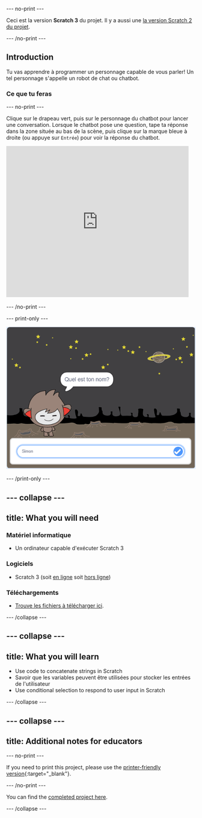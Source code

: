 \--- no-print \---

Ceci est la version **Scratch 3** du projet. Il y a aussi une [la version Scratch 2 du projet](https://projects.raspberrypi.org/en/projects/chatbot-scratch2).

\--- /no-print \---

## Introduction

Tu vas apprendre à programmer un personnage capable de vous parler! Un tel personnage s'appelle un robot de chat ou chatbot.

### Ce que tu feras

\--- no-print \---

Clique sur le drapeau vert, puis sur le personnage du chatbot pour lancer une conversation. Lorsque le chatbot pose une question, tape ta réponse dans la zone située au bas de la scène, puis clique sur la marque bleue à droite (ou appuye sur `Entrée`) pour voir la réponse du chatbot.

<div class="scratch-preview">
  <iframe allowtransparency="true" width="485" height="402" src="https://scratch.mit.edu/projects/embed/248864190/?autostart=false" 
  frameborder="0" scrolling="no"></iframe>
</div>

\--- /no-print \---

\--- print-only \---

![projet complet](images/chatbot-preview.png)

\--- /print-only \---

## \--- collapse \---

## title: What you will need

### Matériel informatique

- Un ordinateur capable d'exécuter Scratch 3

### Logiciels

- Scratch 3 (soit [en ligne](https://rpf.io/scratchon) soit [hors ligne](https://rpf.io/scratchoff))

### Téléchargements

- [Trouve les fichiers à télécharger ici](http://rpf.io/p/en/chatbot-go).

\--- /collapse \---

## \--- collapse \---

## title: What you will learn

- Use code to concatenate strings in Scratch
- Savoir que les variables peuvent être utilisées pour stocker les entrées de l'utilisateur
- Use conditional selection to respond to user input in Scratch

\--- /collapse \---

## \--- collapse \---

## title: Additional notes for educators

\--- no-print \---

If you need to print this project, please use the [printer-friendly version](https://projects.raspberrypi.org/en/projects/chatbot/print){:target="_blank"}.

\--- /no-print \---

You can find the [completed project here](http://rpf.io/p/en/chatbot-get).

\--- /collapse \---